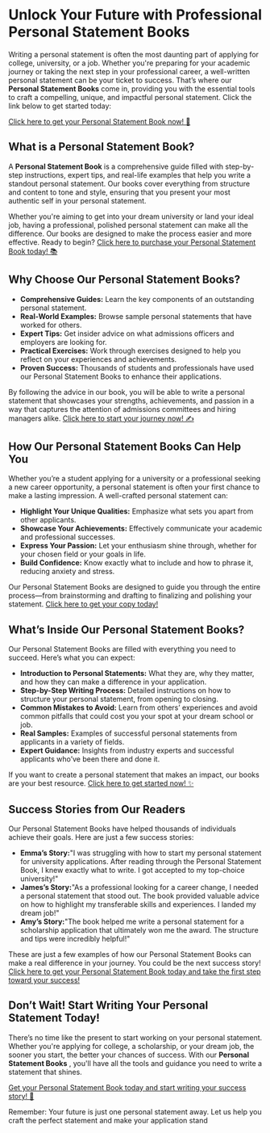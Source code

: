 # Unlock Your Future with Professional Personal Statement Books

Writing a personal statement is often the most daunting part of applying for college, university, or a job. Whether you're preparing for your academic journey or taking the next step in your professional career, a well-written personal statement can be your ticket to success. That’s where our **Personal Statement Books** come in, providing you with the essential tools to craft a compelling, unique, and impactful personal statement. Click the link below to get started today:

[Click here to get your Personal Statement Book now! 🚀](https://tinyurl.com/topessay?keyword=personal+statement+books)

## What is a Personal Statement Book?

A **Personal Statement Book** is a comprehensive guide filled with step-by-step instructions, expert tips, and real-life examples that help you write a standout personal statement. Our books cover everything from structure and content to tone and style, ensuring that you present your most authentic self in your personal statement.

Whether you're aiming to get into your dream university or land your ideal job, having a professional, polished personal statement can make all the difference. Our books are designed to make the process easier and more effective. Ready to begin? [Click here to purchase your Personal Statement Book today! 📚](https://tinyurl.com/topessay?keyword=personal+statement+books)

## Why Choose Our Personal Statement Books?

- **Comprehensive Guides:** Learn the key components of an outstanding personal statement.
- **Real-World Examples:** Browse sample personal statements that have worked for others.
- **Expert Tips:** Get insider advice on what admissions officers and employers are looking for.
- **Practical Exercises:** Work through exercises designed to help you reflect on your experiences and achievements.
- **Proven Success:** Thousands of students and professionals have used our Personal Statement Books to enhance their applications.

By following the advice in our book, you will be able to write a personal statement that showcases your strengths, achievements, and passion in a way that captures the attention of admissions committees and hiring managers alike. [Click here to start your journey now! ✍️](https://tinyurl.com/topessay?keyword=personal+statement+books)

## How Our Personal Statement Books Can Help You

Whether you’re a student applying for a university or a professional seeking a new career opportunity, a personal statement is often your first chance to make a lasting impression. A well-crafted personal statement can:

- **Highlight Your Unique Qualities:** Emphasize what sets you apart from other applicants.
- **Showcase Your Achievements:** Effectively communicate your academic and professional successes.
- **Express Your Passion:** Let your enthusiasm shine through, whether for your chosen field or your goals in life.
- **Build Confidence:** Know exactly what to include and how to phrase it, reducing anxiety and stress.

Our Personal Statement Books are designed to guide you through the entire process—from brainstorming and drafting to finalizing and polishing your statement. [Click here to get your copy today!](https://tinyurl.com/topessay?keyword=personal+statement+books)

## What’s Inside Our Personal Statement Books?

Our Personal Statement Books are filled with everything you need to succeed. Here’s what you can expect:

- **Introduction to Personal Statements:** What they are, why they matter, and how they can make a difference in your application.
- **Step-by-Step Writing Process:** Detailed instructions on how to structure your personal statement, from opening to closing.
- **Common Mistakes to Avoid:** Learn from others’ experiences and avoid common pitfalls that could cost you your spot at your dream school or job.
- **Real Samples:** Examples of successful personal statements from applicants in a variety of fields.
- **Expert Guidance:** Insights from industry experts and successful applicants who’ve been there and done it.

If you want to create a personal statement that makes an impact, our books are your best resource. [Click here to get started now! ✨](https://tinyurl.com/topessay?keyword=personal+statement+books)

## Success Stories from Our Readers

Our Personal Statement Books have helped thousands of individuals achieve their goals. Here are just a few success stories:

- **Emma’s Story:**"I was struggling with how to start my personal statement for university applications. After reading through the Personal Statement Book, I knew exactly what to write. I got accepted to my top-choice university!"
- **James’s Story:**"As a professional looking for a career change, I needed a personal statement that stood out. The book provided valuable advice on how to highlight my transferable skills and experiences. I landed my dream job!"
- **Amy’s Story:**"The book helped me write a personal statement for a scholarship application that ultimately won me the award. The structure and tips were incredibly helpful!"

These are just a few examples of how our Personal Statement Books can make a real difference in your journey. You could be the next success story! [Click here to get your Personal Statement Book today and take the first step toward your success!](https://tinyurl.com/topessay?keyword=personal+statement+books)

## Don’t Wait! Start Writing Your Personal Statement Today!

There’s no time like the present to start working on your personal statement. Whether you're applying for college, a scholarship, or your dream job, the sooner you start, the better your chances of success. With our **Personal Statement Books** , you'll have all the tools and guidance you need to write a statement that shines.

[Get your Personal Statement Book today and start writing your success story! 📖](https://tinyurl.com/topessay?keyword=personal+statement+books)

Remember: Your future is just one personal statement away. Let us help you craft the perfect statement and make your application stand
